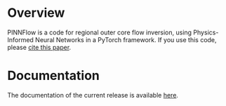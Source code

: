 # Overview

PINNFlow is a code for regional outer core flow inversion, using Physics-Informed Neural Networks in a PyTorch framework. If you use this code, please [cite this paper](https://arxiv.org/abs/2504.02566).

# Documentation 

The documentation of the current release is available [here](). 
